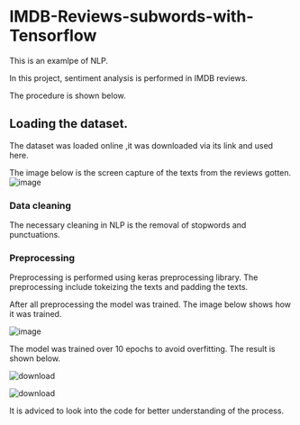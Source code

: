 # IMDB-Reviews-subwords-with-Tensorflow

This is an examlpe of NLP. 

In this project, sentiment analysis is performed in IMDB reviews.

The procedure is shown below.

## Loading the dataset.

The dataset was loaded online ,it was downloaded via its link and used here.

The image below is the screen capture of the texts from the reviews gotten.
![image](https://user-images.githubusercontent.com/104036386/182486245-3ba3505e-cda2-47d2-9b00-ce71244a0469.png)


### Data cleaning

The necessary cleaning in NLP is the removal of stopwords and punctuations.

### Preprocessing

Preprocessing is performed using keras preprocessing library. The preprocessing include tokeizing the texts and padding the texts. 

After all preprocessing the model was trained. 
The image below shows how it was trained. 

![image](https://user-images.githubusercontent.com/104036386/182486903-ce64f44f-bec4-4c37-83b0-17034a4757dd.png)

The model was trained over 10 epochs to avoid overfitting.
The result is shown below.

![download](https://user-images.githubusercontent.com/104036386/182487009-b7b8bd3e-320b-4fd6-b899-f65ddc3b0df5.png)

![download](https://user-images.githubusercontent.com/104036386/182487027-b8dbc5e2-21ff-40e5-b120-8e96f3ed70bf.png)

It is adviced to look into the code for better understanding of the process.
